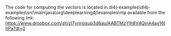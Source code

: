 The code for computing the vectors is located in dl4j-examples\dl4j-examples\src\main\java\org\deeplearning4j\examples\nlp available from the following link:
https://www.dropbox.com/sh/zl7ynnosup3d6au/AABTMzYlh8V4QinA4av16thPa?dl=0